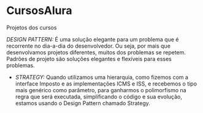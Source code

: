 # CursosAlura
Projetos dos cursos

*DESIGN PATTERN:* É uma solução elegante para um problema que é recorrente no dia-a-dia do desenvolvedor. Ou seja, por mais que desenvolvamos projetos diferentes, muitos dos problemas se repetem. Padrões de projeto são soluções elegantes e flexíveis para esses problemas.
- *STRATEGY:* Quando utilizamos uma hierarquia, como fizemos com a interface Imposto e as implementações ICMS e ISS, e recebemos o tipo mais genérico como parâmetro, para ganharmos o polimorfismo na regra que será executada, simplificando o código e sua evolução, estamos usando o Design Pattern chamado Strategy.
